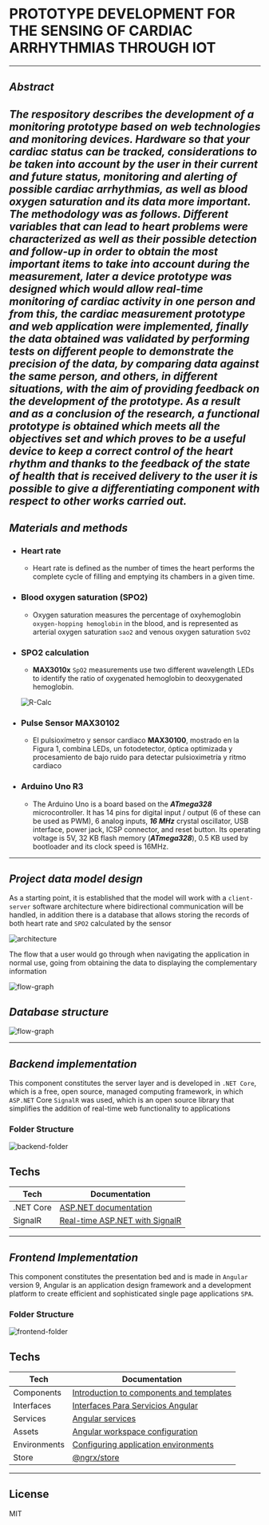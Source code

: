# PROTOTYPE DEVELOPMENT FOR THE SENSING OF CARDIAC ARRHYTHMIAS THROUGH IOT

---
## _Abstract_
_The respository describes the development of a monitoring prototype based on web technologies and monitoring devices. Hardware so that your cardiac status can be tracked, considerations to be taken into account by the user in their current and future status, monitoring and alerting of possible cardiac arrhythmias, as well as blood oxygen saturation and its data more important. The methodology was as follows.
Different variables that can lead to heart problems were characterized as well as their possible detection and follow-up in order to obtain the most important items to take into account during the measurement, later a device prototype was designed which would allow real-time monitoring of cardiac activity in one person and from this, the cardiac measurement prototype and web application were implemented, finally the data obtained was validated by performing tests on different people to demonstrate the precision of the data, by comparing data against the same person, and others, in different situations, with the aim of providing feedback on the development of the prototype. As a result and as a conclusion of the research, a functional prototype is obtained which meets all the objectives set and which proves to be a useful device to keep a correct control of the heart rhythm and thanks to the feedback of the state of health that is received delivery to the user it is possible to give a differentiating component with respect to other works carried out._
---
## _Materials and methods_

- ### Heart rate
    - Heart rate is defined as the number of times the heart performs the complete cycle of filling and emptying its chambers in a given time.
- ### Blood oxygen saturation (SPO2)
    - Oxygen saturation measures the percentage of oxyhemoglobin `oxygen-hopping hemoglobin` in the blood, and is represented as arterial oxygen saturation `sao2` and venous oxygen saturation `SvO2`
   
- ### SPO2 calculation
    - **MAX3010x** `SpO2` measurements use two different wavelength LEDs to identify the ratio of oxygenated hemoglobin to deoxygenated hemoglobin.
    
    ![R-Calc](https://github.com/sostito/grado-arritmias-cardiacas/blob/master/documentation/R-Calculation.png?raw=true)
      
- ### Pulse Sensor MAX30102
    - El pulsioxímetro y sensor cardiaco **MAX30100**, mostrado en la Figura 1, combina LEDs, un fotodetector, óptica optimizada y procesamiento de bajo ruido para detectar pulsioximetría y ritmo cardiaco   
- ### Arduino Uno R3
    - The Arduino Uno is a board based on the **_ATmega328_** microcontroller. It has 14 pins for digital input / output (6 of these can be used as PWM), 6 analog inputs, **_16 MHz_** crystal oscillator, USB interface, power jack, ICSP connector, and reset button. Its operating voltage is 5V, 32 KB flash memory (**_ATmega328_**), 0.5 KB used by bootloader and its clock speed is 16MHz.
---
## _Project data model design_

As a starting point, it is established that the model will work with a `client-server` software architecture where bidirectional communication will be handled, in addition there is a database that allows storing the records of both heart rate and `SPO2` calculated by the sensor

![architecture](https://github.com/sostito/grado-arritmias-cardiacas/blob/master/documentation/Project-architecture.png?raw=true)

The flow that a user would go through when navigating the application in normal use, going from obtaining the data to displaying the complementary information

![flow-graph](https://github.com/sostito/grado-arritmias-cardiacas/blob/master/documentation/Flow-graph.png?raw=true)

## _Database structure_

![flow-graph](https://github.com/sostito/grado-arritmias-cardiacas/blob/master/documentation/DataBase-Structure.png?raw=true)

---
## _Backend implementation_

This component constitutes the server layer and is developed in `.NET Core`, which is a free, open source, managed computing framework, in which `ASP.NET` Core `SignalR` was used, which is an open source library that simplifies the addition of real-time web functionality to applications

### Folder Structure

![backend-folder](https://github.com/sostito/grado-arritmias-cardiacas/blob/master/documentation/backend-folder-structure.png?raw=true)

## Techs
| Tech | Documentation |
| ------ | ------ |
| .NET Core | [ASP.NET documentation](https://docs.microsoft.com/en-us/aspnet/core/?view=aspnetcore-5.0) |
| SignalR | [Real-time ASP.NET with SignalR](https://dotnet.microsoft.com/apps/aspnet/signalr) |
---
## _Frontend Implementation_
This component constitutes the presentation bed and is made in `Angular` version 9, Angular is an application design framework and a development platform to create efficient and sophisticated single page applications `SPA`.

### Folder Structure
![frontend-folder](https://github.com/sostito/grado-arritmias-cardiacas/blob/master/documentation/frontend-folder-structure.png?raw=true)

## Techs
| Tech | Documentation |
| ------ | ------ |
| Components | [Introduction to components and templates](https://angular.io/guide/architecture-components) |
| Interfaces | [Interfaces Para Servicios Angular](https://medium.com/@ingenieromaciasgil/interfaces-para-servicios-angular-a6cdfa180a9a) |
| Services | [Angular services](https://angular.io/tutorial/toh-pt4) |
| Assets | [Angular workspace configuration](https://angular.io/guide/workspace-config) |
| Environments | [Configuring application environments](https://angular.io/guide/build) |
| Store | [@ngrx/store](https://ngrx.io/guide/store) |

---

## License

MIT

